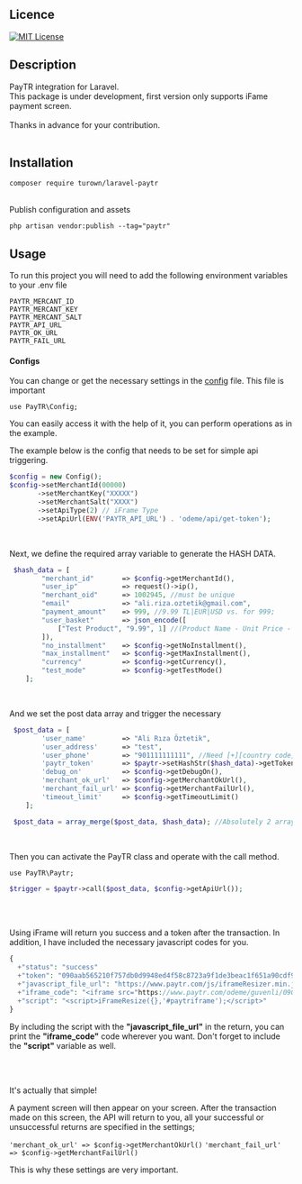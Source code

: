 ## Licence
[![MIT License](https://img.shields.io/badge/License-MIT-green.svg)](https://choosealicense.com/licenses/mit/)

## Description 
PayTR integration for Laravel. <br>
This package is under development, first version only supports iFame payment screen.<br><br>
Thanks in advance for your contribution.
<br><br>
## Installation
`composer require turown/laravel-paytr`
<br><br>

Publish configuration and assets

`php artisan vendor:publish --tag="paytr"`
## Usage

To run this project you will need to add the following environment variables to your .env file

```
PAYTR_MERCANT_ID
PAYTR_MERCANT_KEY
PAYTR_MERCANT_SALT
PAYTR_API_URL
PAYTR_OK_URL
PAYTR_FAIL_URL
```

#### Configs

You can change or get the necessary settings in the [config](https://github.com/alirizaoztetik/paytr-laravel/blob/v1/config/paytr.php) file. This file is important

`use PayTR\Config;` <br>

You can easily access it with the help of it, you can perform operations as in the example.

The example below is the config that needs to be set for simple api triggering.

```php
$config = new Config();
$config->setMerchantId(00000)
       ->setMerchantKey("XXXXX")
       ->setMerchantSalt("XXXX")
       ->setApiType(2) // iFrame Type
       ->setApiUrl(ENV('PAYTR_API_URL') . 'odeme/api/get-token');
```
<br>

Next, we define the required array variable to generate the HASH DATA.

```php
 $hash_data = [
        "merchant_id"       => $config->getMerchantId(),
        "user_ip"           => request()->ip(),
        "merchant_oid"      => 1002945, //must be unique
        "email"             => "ali.riza.oztetik@gmail.com",
        "payment_amount"    => 999, //9.99 TL|EUR|USD vs. for 999;
        "user_basket"       => json_encode([
            ["Test Product", "9.99", 1] //(Product Name - Unit Price - Quantity)
        ]),
        "no_installment"    => $config->getNoInstallment(),
        "max_installment"   => $config->getMaxInstallment(),
        "currency"          => $config->getCurrency(),
        "test_mode"         => $config->getTestMode()
    ];
```

<br>

And we set the post data array and trigger the necessary

```php
 $post_data = [
        'user_name'         => "Ali Rıza Öztetik",
        'user_address'      => "test",
        'user_phone'        => "901111111111", //Need [+][country code][area code][phone number]
        'paytr_token'       => $paytr->setHashStr($hash_data)->getToken()->token,
        'debug_on'          => $config->getDebugOn(),
        'merchant_ok_url'   => $config->getMerchantOkUrl(),
        'merchant_fail_url' => $config->getMerchantFailUrl(),
        'timeout_limit'     => $config->getTimeoutLimit()
    ];

 $post_data = array_merge($post_data, $hash_data); //Absolutely 2 array data must be combined.
```

<br>

Then you can activate the PayTR class and operate with the call method.

`use PayTR\Paytr;` <br>
```php
$trigger = $paytr->call($post_data, $config->getApiUrl());
```

<br><br>

Using iFrame will return you success and a token after the transaction. In addition, I have included the necessary javascript codes for you.

```php
{
  +"status": "success"
  +"token": "090aab565210f757db0d9948ed4f58c8723a9f1de3beac1f651a90cdf9b2f678-324703229"
  +"javascript_file_url": "https://www.paytr.com/js/iframeResizer.min.js"
  +"iframe_code": "<iframe src="https://www.paytr.com/odeme/guvenli/090aab565210f757db0d9948ed4f58c8723a9f1de3beac1f651a90cdf9b2f678-324703229" id="paytriframe" frameborder="0" scrolling="no" style="width: 100%;"></iframe>"
  +"script": "<script>iFrameResize({},'#paytriframe');</script>"
}
```

By including the script with the <b>"javascript_file_url"</b> in the return, you can print the <b>"iframe_code"</b> code wherever you want. Don't forget to include the <b>"script"</b> variable as well.

<br><br>

It's actually that simple!

A payment screen will then appear on your screen. After the transaction made on this screen, the API will return to you, all your successful or unsuccessful returns are specified in the settings;

`'merchant_ok_url' => $config->getMerchantOkUrl()`
`'merchant_fail_url' => $config->getMerchantFailUrl()`

This is why these settings are very important.
